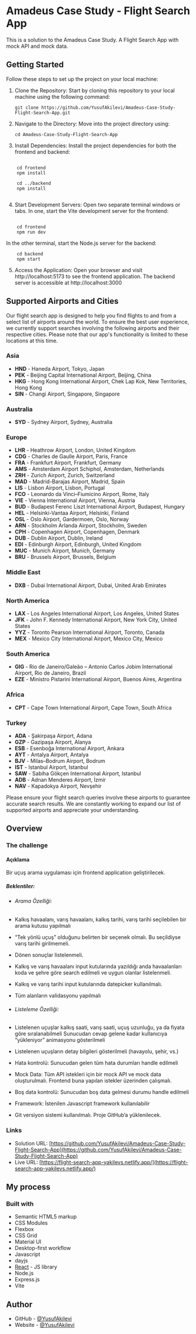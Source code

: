 # Amadeus Case Study - Flight Search App

This is a solution to the Amadeus Case Study. A Flight Search App with mock API and mock data.

## Getting Started

Follow these steps to set up the project on your local machine:

1. Clone the Repository: Start by cloning this repository to your local machine using the following command:

   `git clone https://github.com/YusufAkilevi/Amadeus-Case-Study-Flight-Search-App.git `

2. Navigate to the Directory: Move into the project directory using:

   `cd Amadeus-Case-Study-Flight-Search-App`

3. Install Dependencies: Install the project dependencies for both the frontend and backend:

```

    cd frontend
    npm install

    cd ../backend
    npm install


```

4. Start Development Servers: Open two separate terminal windows or tabs. In one, start the Vite development server for the frontend:

```

    cd frontend
    npm run dev

```

In the other terminal, start the Node.js server for the backend:

```
    cd backend
    npm start

```

5. Access the Application: Open your browser and visit http://localhost:5173 to see the frontend application. The backend server is accessible at http://localhost:3000

## Supported Airports and Cities

Our flight search app is designed to help you find flights to and from a select list of airports around the world. To ensure the best user experience, we currently support searches involving the following airports and their respective cities. Please note that our app's functionality is limited to these locations at this time.

### Asia

- **HND** - Haneda Airport, Tokyo, Japan
- **PEK** - Beijing Capital International Airport, Beijing, China
- **HKG** - Hong Kong International Airport, Chek Lap Kok, New Territories, Hong Kong
- **SIN** - Changi Airport, Singapore, Singapore

### Australia

- **SYD** - Sydney Airport, Sydney, Australia

### Europe

- **LHR** - Heathrow Airport, London, United Kingdom
- **CDG** - Charles de Gaulle Airport, Paris, France
- **FRA** - Frankfurt Airport, Frankfurt, Germany
- **AMS** - Amsterdam Airport Schiphol, Amsterdam, Netherlands
- **ZRH** - Zurich Airport, Zurich, Switzerland
- **MAD** - Madrid-Barajas Airport, Madrid, Spain
- **LIS** - Lisbon Airport, Lisbon, Portugal
- **FCO** - Leonardo da Vinci–Fiumicino Airport, Rome, Italy
- **VIE** - Vienna International Airport, Vienna, Austria
- **BUD** - Budapest Ferenc Liszt International Airport, Budapest, Hungary
- **HEL** - Helsinki-Vantaa Airport, Helsinki, Finland
- **OSL** - Oslo Airport, Gardermoen, Oslo, Norway
- **ARN** - Stockholm Arlanda Airport, Stockholm, Sweden
- **CPH** - Copenhagen Airport, Copenhagen, Denmark
- **DUB** - Dublin Airport, Dublin, Ireland
- **EDI** - Edinburgh Airport, Edinburgh, United Kingdom
- **MUC** - Munich Airport, Munich, Germany
- **BRU** - Brussels Airport, Brussels, Belgium

### Middle East

- **DXB** - Dubai International Airport, Dubai, United Arab Emirates

### North America

- **LAX** - Los Angeles International Airport, Los Angeles, United States
- **JFK** - John F. Kennedy International Airport, New York City, United States
- **YYZ** - Toronto Pearson International Airport, Toronto, Canada
- **MEX** - Mexico City International Airport, Mexico City, Mexico

### South America

- **GIG** - Rio de Janeiro/Galeão – Antonio Carlos Jobim International Airport, Rio de Janeiro, Brazil
- **EZE** - Ministro Pistarini International Airport, Buenos Aires, Argentina

### Africa

- **CPT** - Cape Town International Airport, Cape Town, South Africa

### Turkey

- **ADA** - Şakirpaşa Airport, Adana
- **GZP** - Gazipaşa Airport, Alanya
- **ESB** - Esenboğa International Airport, Ankara
- **AYT** - Antalya Airport, Antalya
- **BJV** - Milas–Bodrum Airport, Bodrum
- **IST** - Istanbul Airport, Istanbul
- **SAW** - Sabiha Gökçen International Airport, Istanbul
- **ADB** - Adnan Menderes Airport, İzmir
- **NAV** - Kapadokya Airport, Nevşehir

Please ensure your flight search queries involve these airports to guarantee accurate search results. We are constantly working to expand our list of supported airports and appreciate your understanding.

## Overview

### The challenge

#### Açıklama

Bir uçuş arama uygulaması için frontend application geliştirilecek.

##### Beklentiler:

- ###### Arama Özelliği:

- Kalkış havaalanı, varış havaalanı, kalkış tarihi, varış tarihi seçilebilen bir arama kutusu yapılmalı
- “Tek yönlü uçuş” olduğunu belirten bir seçenek olmalı. Bu seçildiyse varış tarihi girilmemeli.
- Dönen sonuçlar listelenmeli.
- Kalkış ve varış havaalanı input kutularında yazıldığı anda havaalanları koda ve şehre göre search edilmeli ve uygun olanlar listelenmeli.
- Kalkış ve varış tarihi input kutularında datepicker kullanılmalı.
- Tüm alanların validasyonu yapılmalı
- ###### Listeleme Özelliği:
- Listelenen uçuşlar kalkış saati, varış saati, uçuş uzunluğu, ya da fiyata göre sıralanabilmeli
  Sunucudan cevap gelene kadar kullanıcıya “yükleniyor” animasyonu gösterilmeli
- Listelenen uçuşların detay bilgileri gösterilmeli (havayolu, şehir, vs.)
- Hata kontrolü: Sunucudan gelen tüm hata durumları handle edilmeli
- Mock Data: Tüm API istekleri için bir mock API ve mock data oluşturulmalı. Frontend buna yapılan istekler üzerinden çalışmalı.
- Boş data kontrolü: Sunucudan boş data gelmesi durumu handle edilmeli
- Framework: İstenilen Javascript framework kullanılabilir
- Git versiyon sistemi kullanılmalı. Proje GitHub’a yüklenilecek.

### Links

- Solution URL: [https://github.com/YusufAkilevi/Amadeus-Case-Study-Flight-Search-App](https://github.com/YusufAkilevi/Amadeus-Case-Study-Flight-Search-App)
- Live URL: [https://flight-search-app-yakilevs.netlify.app/](https://flight-search-app-yakilevs.netlify.app/)

## My process

### Built with

- Semantic HTML5 markup
- CSS Modules
- Flexbox
- CSS Grid
- Material UI
- Desktop-first workflow
- Javascript
- dayjs
- [React](https://reactjs.org/) - JS library
- Node.js
- Express.js
- Vite

## Author

- GitHub - [@YusufAkilevi](https://github.com/YusufAkilevi)
- Website - [@YusufAkilevi](https://yusufakilevi.netlify.app/)
